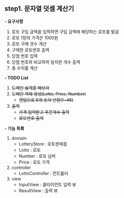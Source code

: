 **step1. 문자열 덧셈 계산기**
-
**- 요구사항**
1. 로또 구입 금액을 입력하면 구입 금액에 해당하는 로또를 발급
2. 로또 1장의 가격은 1000원
3. 로또 구매 갯수 계산
4. 구매한 로또번호 출력
5. 당첨 번호 입력
6. 당첨 번호와 비교하여 일치한 개수 출력
7. 총 수익률 계산

**- TODO List**
1. ~~도메인 설계를 해보자~~
2. ~~도메인 객체 생성(Lotto, Price, Number)~~ 
   - ~~랜덤으로 6개 숫자 반환(1~46)~~
3. ~~출력~~ 
   - ~~가격 입력받고 주문개수 출력~~ 
   - ~~로또번호 출력~~

**- 기능 목록**
1. domain
   - LotteryStore : 로토판매점
   - Lotto : 로또
   - Number : 로또 넘버
   - Price : 로또 가격
2. controller
   - LottoController : 컨트롤러
3. view
   - InputView : 클라이언트 입력 뷰
   - ResultView : 출력 뷰

